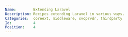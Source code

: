 ```yaml
---
Name:        Extending Laravel
Description: Recipes extending Laravel in various ways.
Categories:  coreext, middleware, svcprvdr, thirdparty
Id:          4
Position:    4
---
```

